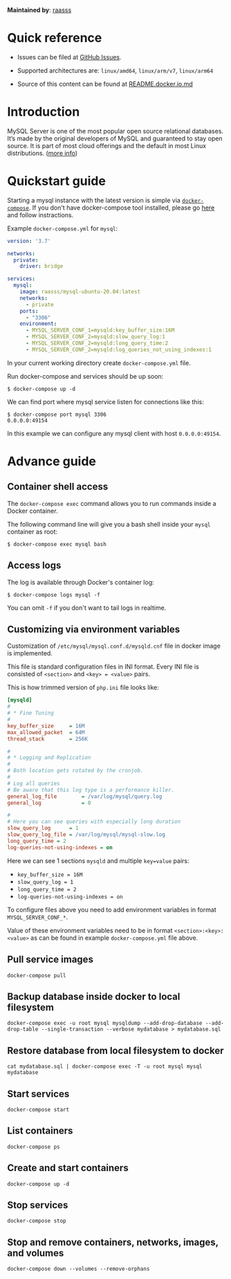 **Maintained by**: [raasss](https://github.com/raasss/)


# Quick reference

-	Issues can be filed at [GitHub Issues](https://github.com/raasss/docker-mysql-ubuntu-20.04/issues).

-	Supported architectures are: `linux/amd64`, `linux/arm/v7`, `linux/arm64` 

-	Source of this content can be found at [README.docker.io.md](https://github.com/raasss/docker-mysql-ubuntu-20.04/blob/main/README.docker.io.md)

# Introduction

MySQL Server is one of the most popular open source relational databases. It’s made by the original developers of MySQL and guaranteed to stay open source. It is part of most cloud offerings and the default in most Linux distributions. ([more info](https://dev.mysql.com/doc/))

# Quickstart guide

Starting a mysql instance with the latest version is simple via [`docker-compose`](https://github.com/docker/compose). If you don't have docker-compose tool installed, please go [here](https://docs.docker.com/compose/install/) and follow instractions.

Example `docker-compose.yml` for `mysql`:

```yaml
version: '3.7'

networks:
  private:
    driver: bridge

services:
  mysql:
    image: raasss/mysql-ubuntu-20.04:latest
    networks:
      - private
    ports:
      - "3306"
    environment:
      - MYSQL_SERVER_CONF_1=mysqld:key_buffer_size:16M
      - MYSQL_SERVER_CONF_2=mysqld:slow_query_log:1
      - MYSQL_SERVER_CONF_2=mysqld:long_query_time:2
      - MYSQL_SERVER_CONF_2=mysqld:log_queries_not_using_indexes:1
```

In your current working directory create `docker-compose.yml` file.

Run docker-compose and services should be up soon:

```console
$ docker-compose up -d
```

We can find port where mysql service listen for connections like this:

```console
$ docker-compose port mysql 3306
0.0.0.0:49154
```

In this example we can configure any mysql client with host `0.0.0.0:49154`.

# Advance guide

## Container shell access

The `docker-compose exec` command allows you to run commands inside a Docker container.

The following command line will give you a bash shell inside your `mysql` container as root:

```console
$ docker-compose exec mysql bash
```

## Access logs

The log is available through Docker's container log:

```console
$ docker-compose logs mysql -f
```

You can omit `-f` if you don't want to tail logs in realtime.

## Customizing via environment variables

Customization of `/etc/mysql/mysql.conf.d/mysqld.cnf` file in docker image is implemented.

This file is standard configuration files in INI format. Every INI file is consisted of `<section>` and `<key> = <value>` pairs.

This is how trimmed version of `php.ini` file looks like:

```ini
[mysqld]
#
# * Fine Tuning
#
key_buffer_size		= 16M
max_allowed_packet	= 64M
thread_stack		= 256K

#
# * Logging and Replication
#
# Both location gets rotated by the cronjob.
#
# Log all queries
# Be aware that this log type is a performance killer.
general_log_file        = /var/log/mysql/query.log
general_log             = 0

#
# Here you can see queries with especially long duration
slow_query_log		= 1
slow_query_log_file	= /var/log/mysql/mysql-slow.log
long_query_time = 2
log-queries-not-using-indexes = on
```

Here we can see 1 sections `mysqld` and multiple `key=value` pairs:

- `key_buffer_size = 16M`
- `slow_query_log = 1`
- `long_query_time = 2`
- `log-queries-not-using-indexes = on`

To configure files above you need to add environment variables in format `MYSQL_SERVER_CONF_*`.

Value of these environment variables need to be in format `<section>:<key>:<value>` as can be found in example `docker-compose.yml` file above.

## Pull service images
```console
docker-compose pull
```

## Backup database inside docker to local filesystem
```console
docker-compose exec -u root mysql mysqldump --add-drop-database --add-drop-table --single-transaction --verbose mydatabase > mydatabase.sql
```

## Restore database from local filesystem to docker
```console
cat mydatabase.sql | docker-compose exec -T -u root mysql mysql mydatabase
```

## Start services
```console
docker-compose start
```

## List containers
```console
docker-compose ps
```

## Create and start containers
```console
docker-compose up -d
```

## Stop services
```console
docker-compose stop
```

## Stop and remove containers, networks, images, and volumes
```console
docker-compose down --volumes --remove-orphans
```
